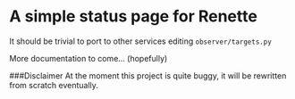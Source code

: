 A simple status page for Renette
================================

It should be trivial to port to other services editing `observer/targets.py`

More documentation to come... (hopefully)

###Disclaimer
At the moment this project is quite buggy, it will be rewritten from scratch eventually.

